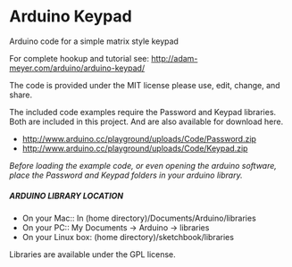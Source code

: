 # Arduino Keypad
Arduino code for a simple matrix style keypad

For complete hookup and tutorial see: http://adam-meyer.com/arduino/arduino-keypad/

The code is provided under the MIT license please use, edit, change, and share. 

The included code examples require the Password and Keypad libraries. Both are included in this project. And are also available for download here.
* http://www.arduino.cc/playground/uploads/Code/Password.zip
* http://www.arduino.cc/playground/uploads/Code/Keypad.zip


*Before loading the example code, or even opening the arduino software, place the Password and Keypad folders in your arduino library.*

##### ARDUINO LIBRARY LOCATION
* On your Mac:: In (home directory)/Documents/Arduino/libraries  
* On your PC:: My Documents -> Arduino -> libraries  
* On your Linux box: (home directory)/sketchbook/libraries  

Libraries are available under the GPL license.
